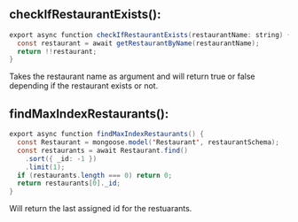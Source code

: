 checkIfRestaurantExists():
--------------------------

```java
export async function checkIfRestaurantExists(restaurantName: string) {
  const restaurant = await getRestaurantByName(restaurantName);
  return !!restaurant;
}
```

Takes the restaurant name as argument and will return true or false depending if the restaurant exists or not.

findMaxIndexRestaurants():
--------------------------

```java
export async function findMaxIndexRestaurants() {
  const Restaurant = mongoose.model('Restaurant', restaurantSchema);
  const restaurants = await Restaurant.find()
    .sort({ _id: -1 })
    .limit(1);
  if (restaurants.length === 0) return 0;
  return restaurants[0]._id;
}
```

Will return the last assigned id for the restuarants.